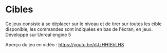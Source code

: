 # Cibles
Ce jeux consiste à se déplacer sur le niveau et de tirer sur toutes les cible disponible, les commandes sont indiquées en bas de l'écran, en jeux.    Développé sur Unreal engine 5

Aperçu du jeu en vidéo : https://youtu.be/dJzHHtEbLH8

